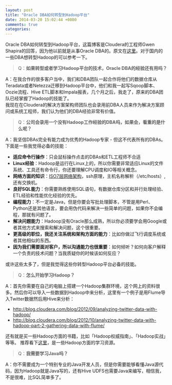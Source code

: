```yaml
---
layout: post
title: "Oracle DBA如何转型到Hadoop平台"
date: 2014-03-20 15:02:44 +0800
comments: true
categories: 
---
```

Oracle DBA如何转型到Hadoop平台，这篇博客是Cloudera的工程师Gwen Shapira的回答，因为他以前就是从事Oracle DBA的。原文在[这里](http://blog.cloudera.com/blog/2014/01/the-hadoop-faq-for-oracle-dbas/)。对于国内的一些DBA想转型Hadoop的可以参考一下。

>Q：**如果转型或者学习Hadoop平台的技术，Oracle DBA的经验还有用吗？**

A：在我合作的很多客户当中，我们和DBA团队一起合作将他们的数据仓库从Teradata或者Netezza迁移到Hadoop平台中，他们和我一起写Sqoop脚本、Oozie流程、Hive ETL脚本和Impala报表，几个月之后，我走了，原来的DBA团队已经掌握了Hadoop的技能了。  
我现在在Cloudera的解决方案架构师团队也会录用前DBA人员来作为解决方案顾问或系统工程师，我们认为他们的DBA经验非常有价值。
<!--more-->  


> Q：**公司会录用一个没有Hadoop工作经验的DBA吗，如果会，看重的是什么呢？**

A：我坚信DBAs完全有能力成为优秀的Hadoop专家 - 但这不代表所有的DBAs。下面是一些我觉得必备的技能：

- **适应命令行操作**：只会鼠标操作点击的DBAs和ETL工程师不合适
- **Linux经验**：Hadoop是运行在Linux上的，所以你需要非常适应Linux的文件系统、工具还有命令行，你还要理解CPU调度和IO等相关概念。
- **网络方面的知识**：[ISO7层网络架构](http://www.technology-training.co.uk/understandingtheiso7layermodel_10.php)，ssh原理，主机名称解析（/etc/hosts）,还有交换机。
- **良好SQL能力**：你需要熟练使用SQL语句，有数据仓库分区和并行处理经验、ETL经验和性能优化经验的优先。
- **编程能力**：不一定是Java，但是你要会写批处理脚本，不管是用Perl、Python还是其他语言，要会用伪代码来解决一些简单的问题，如果你不会编程，那就有问题了。
- **解决问题能力**：Hadoop没有Oracle那么成熟，所以你必须要学会用Google或者其他方式来搜索和解决问题，这个很重要。
- **更高级的职位，我还关注系统和架构方面的能力**：比如你做过飞行调度系统或者其他相似的东西。
- **因为我们需要面对客户，所以沟通能力也很重要**：如何倾听？如何向客户解释一个负责的技术问题？当我质疑你的时候该如何反应？

或许这些太多了，但是我觉得这些你转型Hadoop平台必备的技能。

> Q：**怎么开始学习Hadoop？**

A：首先你需要在自己的电脑上搭建一个Hadoop集群环境，这个网上的资料很多。然后你可以导入一些数据到Hadoop中来分析，这里有一个例子是用Flume导入Twitter数据然后用Hive来分析：

- http://blog.cloudera.com/blog/2012/09/analyzing-twitter-data-with-hadoop/
- http://blog.cloudera.com/blog/2012/10/analyzing-twitter-data-with-hadoop-part-2-gathering-data-with-flume/

还有就是买一些Hadoop方面的书籍，比如「Hadoop权威指南」、「Hadoop实战」等等。
推荐看下[这里](http://dongxicheng.org/mapreduce-nextgen/hadoope-every-day/)，是一些Hadoop方面的学习资源。

> Q：**我需要学习Java吗？**

A：你不需要成为一个特别专业的Java开发人员，但是你需要能够看懂Java源代码，因为Hadoop就是Java写的，还有Hive UDFS也需要Java来编写，相信我，不是很难，比SQL简单多了。

